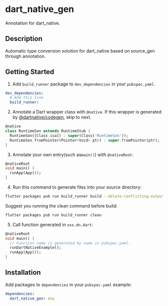 # dart_native_gen

Annotation for dart_native.

## Description

Automatic type conversion solution for dart_native based on source_gen through annotation.

## Getting Started

1. Add `build_runner` package to `dev_dependencies` in your `pubspec.yaml`.

```yaml
dev_dependencies:
  # Add this line
  build_runner:
```

2. Annotate a Dart wrapper class with `@native`. If this wrapper is generated by [@dartnative/codegen](https://www.npmjs.com/package/@dartnative/codegen), skip to next.

```dart
@native
class RuntimeSon extends RuntimeStub {
  RuntimeSon([Class isa]) : super(Class('RuntimeSon'));
  RuntimeSon.fromPointer(Pointer<Void> ptr) : super.fromPointer(ptr);
}
```

3. Annotate your own entry(such as`main()`) with `@nativeRoot`:

```dart
@nativeRoot
void main() {
  runApp(App());
}
```

4. Run this command to generate files into your source directory:

```bash
flutter packages pub run build_runner build --delete-conflicting-outputs
```

Suggest you running the clean command before build:

```bash
flutter packages pub run build_runner clean
```

5. Call function generated in `xxx.dn.dart`:

```dart
@nativeRoot
void main() {
  // Function name is generated by name in pubspec.yaml.
  runDartNativeExample(); 
  runApp(App());
}
```

## Installation

Add packages to `dependencies` in your `pubspec.yaml`
example:

```yaml
dependencies:
  dart_native_gen: any
```